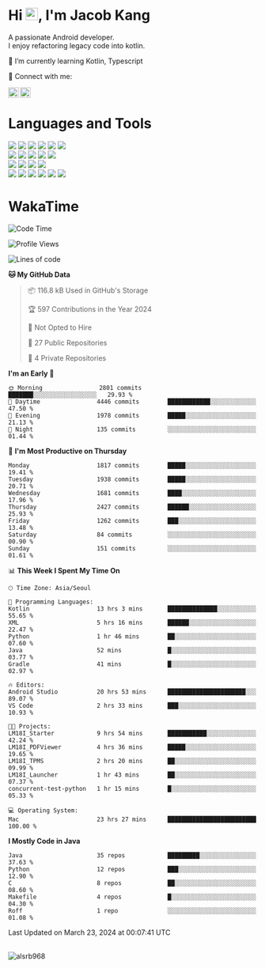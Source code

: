 # Hi <img src="https://media.giphy.com/media/hvRJCLFzcasrR4ia7z/giphy.gif" width="25px">, I'm Jacob Kang
A passionate Android developer.
</br>
I enjoy refactoring legacy code into kotlin.

🌱 I’m currently learning Kotlin, Typescript

🤝 Connect with me:

<a href="https://www.linkedin.com/in/minkyu-kang-b7477b1b2/"><img align="left" src="https://raw.githubusercontent.com/yushi1007/yushi1007/main/images/linkedin.svg" alt="Minkyu Kang | LinkedIn" width="21px"/></a>
<a href="https://www.instagram.com/_jacob_kang/"><img align="left" src="https://raw.githubusercontent.com/yushi1007/yushi1007/main/images/instagram.svg" alt="Jacob Kang | Instagram" width="21px"/></a>

</br>

# Languages and Tools

<div align="left">
<img src="https://img.shields.io/badge/java-007396?logo=java&logoColor=white"/>
<img src="https://img.shields.io/badge/kotlin-7F52FF?logo=kotlin&logoColor=white"/>
<img src="https://img.shields.io/badge/python-3776AB?logo=python&logoColor=white"/>
<img src="https://img.shields.io/badge/bash shell-4EAA25?logo=gnubash&logoColor=white"/>
<img src="https://img.shields.io/badge/c-A8B9CC?logo=c&logoColor=white"/>
<img src="https://img.shields.io/badge/c++-00599C?logo=c%2b%2b&logoColor=white"/>
</div>
<div align="left">
<img src="https://img.shields.io/badge/git-F05032?logo=git&logoColor=white"/>
<img src="https://img.shields.io/badge/github-181717?logo=github&logoColor=white"/>
<img src="https://img.shields.io/badge/mysql-4479A1?logo=mysql&logoColor=white"/>
<img src="https://img.shields.io/badge/sqlite-003B57?logo=sqlite&logoColor=white"/>
<img src="https://img.shields.io/badge/amazon AWS-232F3E?logo=amazonaws&logoColor=white"/>
</div>
<div align="left">
<img src="https://img.shields.io/badge/android-3DDC84?logo=android&logoColor=white"/>
<img src="https://img.shields.io/badge/linux-FCC624?logo=linux&logoColor=white"/>
<img src="https://img.shields.io/badge/flask-000000?logo=flask&logoColor=white"/>
<img src="https://img.shields.io/badge/arduino-00979D?logo=arduino&logoColor=white"/>
</div>
<div align="left">
<img src="https://img.shields.io/badge/slack-4A154B?logo=slack&logoColor=white"/>
<img src="https://img.shields.io/badge/notion-000000?logo=notion&logoColor=white"/>
<img src="https://img.shields.io/badge/jira-0052CC?logo=jira&logoColor=white"/>
<img src="https://img.shields.io/badge/postman-FF6C37?logo=postman&logoColor=white"/>
<img src="https://img.shields.io/badge/intellij-000000?logo=intellijidea&logoColor=white"/>
<img src="https://img.shields.io/badge/pycharm-000000?logo=pycharm&logoColor=white"/>
</div>

# WakaTime

<!--START_SECTION:waka-->
![Code Time](http://img.shields.io/badge/Code%20Time-3%2C626%20hrs%203%20mins-blue)

![Profile Views](http://img.shields.io/badge/Profile%20Views-0-blue)

![Lines of code](https://img.shields.io/badge/From%20Hello%20World%20I%27ve%20Written-7.1%20million%20lines%20of%20code-blue)

**🐱 My GitHub Data** 

> 📦 116.8 kB Used in GitHub's Storage 
 > 
> 🏆 597 Contributions in the Year 2024
 > 
> 🚫 Not Opted to Hire
 > 
> 📜 27 Public Repositories 
 > 
> 🔑 4 Private Repositories 
 > 
**I'm an Early 🐤** 

```text
🌞 Morning                2801 commits        ███████░░░░░░░░░░░░░░░░░░   29.93 % 
🌆 Daytime                4446 commits        ████████████░░░░░░░░░░░░░   47.50 % 
🌃 Evening                1978 commits        █████░░░░░░░░░░░░░░░░░░░░   21.13 % 
🌙 Night                  135 commits         ░░░░░░░░░░░░░░░░░░░░░░░░░   01.44 % 
```
📅 **I'm Most Productive on Thursday** 

```text
Monday                   1817 commits        █████░░░░░░░░░░░░░░░░░░░░   19.41 % 
Tuesday                  1938 commits        █████░░░░░░░░░░░░░░░░░░░░   20.71 % 
Wednesday                1681 commits        ████░░░░░░░░░░░░░░░░░░░░░   17.96 % 
Thursday                 2427 commits        ██████░░░░░░░░░░░░░░░░░░░   25.93 % 
Friday                   1262 commits        ███░░░░░░░░░░░░░░░░░░░░░░   13.48 % 
Saturday                 84 commits          ░░░░░░░░░░░░░░░░░░░░░░░░░   00.90 % 
Sunday                   151 commits         ░░░░░░░░░░░░░░░░░░░░░░░░░   01.61 % 
```


📊 **This Week I Spent My Time On** 

```text
🕑︎ Time Zone: Asia/Seoul

💬 Programming Languages: 
Kotlin                   13 hrs 3 mins       ██████████████░░░░░░░░░░░   55.65 % 
XML                      5 hrs 16 mins       ██████░░░░░░░░░░░░░░░░░░░   22.47 % 
Python                   1 hr 46 mins        ██░░░░░░░░░░░░░░░░░░░░░░░   07.60 % 
Java                     52 mins             █░░░░░░░░░░░░░░░░░░░░░░░░   03.77 % 
Gradle                   41 mins             █░░░░░░░░░░░░░░░░░░░░░░░░   02.97 % 

🔥 Editors: 
Android Studio           20 hrs 53 mins      ██████████████████████░░░   89.07 % 
VS Code                  2 hrs 33 mins       ███░░░░░░░░░░░░░░░░░░░░░░   10.93 % 

🐱‍💻 Projects: 
LM18I_Starter            9 hrs 54 mins       ███████████░░░░░░░░░░░░░░   42.24 % 
LM18I_PDFViewer          4 hrs 36 mins       █████░░░░░░░░░░░░░░░░░░░░   19.65 % 
LM18I_TPMS               2 hrs 20 mins       ██░░░░░░░░░░░░░░░░░░░░░░░   09.99 % 
LM18I_Launcher           1 hr 43 mins        ██░░░░░░░░░░░░░░░░░░░░░░░   07.37 % 
concurrent-test-python   1 hr 15 mins        █░░░░░░░░░░░░░░░░░░░░░░░░   05.33 % 

💻 Operating System: 
Mac                      23 hrs 27 mins      █████████████████████████   100.00 % 
```

**I Mostly Code in Java** 

```text
Java                     35 repos            █████████░░░░░░░░░░░░░░░░   37.63 % 
Python                   12 repos            ███░░░░░░░░░░░░░░░░░░░░░░   12.90 % 
C                        8 repos             ██░░░░░░░░░░░░░░░░░░░░░░░   08.60 % 
Makefile                 4 repos             █░░░░░░░░░░░░░░░░░░░░░░░░   04.30 % 
Roff                     1 repo              ░░░░░░░░░░░░░░░░░░░░░░░░░   01.08 % 
```




 Last Updated on March 23, 2024 at 00:07:41 UTC
<!--END_SECTION:waka-->

</br>

<div align="left">
<img align="left" src="https://github-readme-stats.vercel.app/api/top-langs?username=alsrb968&show_icons=true&locale=en&layout=compact&theme=dark" alt="alsrb968" />
</div>
